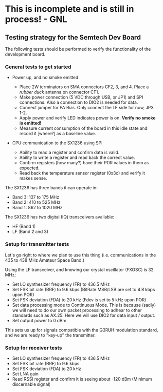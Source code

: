 # This is incomplete and is still in process! - GNL

## Testing strategy for the Semtech Dev Board

The following tests should be performed to verify the functionality of the development board.

### General tests to get started

* Power up, and no smoke emitted
  * Place 2W terminators on SMA connectors CF2, 3, and 4. Place a *rubber duck* antenna on connector CF1.
  * Make power connection (5 VDC through USB, or JP1) and SPI connections. Also a connection to DIO2 is needed for data.
  * Connect jumper for PA Bias. Only connect the LF side for now, JP3 1-2.
  * Apply power and verify LED indicates power is on. **Verify no smoke is emitted!**
  * Measure current consumption of the board in this idle state and record it [where?] as a baseline value.

* CPU communication to the SX1236 using SPI
  * Ability to read a register and confirm data is valid.
  * Ability to write a register and read back the correct value.
  * Confirm registers (how many?) have their POR values in them as expected.
  * Read back the temperature sensor register (0x3c) and verify it makes sense.

The SX1236 has three bands it can operate in:
- Band 3:  137 to 175 MHz
- Band 2:  410 to 525 MHz
- Band 1:  862 to 1020 MHz

The SX1236 has two digital (IQ) transceivers available:
- HF (Band 1)
- LF (Band 2 and 3)


### Setup for transmitter tests

Let's go right to where we plan to use this thing (i.e. communications in the 435 to 438 MHz Amateur Space Band.)

Using the LF transceiver, and knowing our crystal oscillator (FXOSC) is 32 MHz;

* Set LO synthesizer frequency (FR) to 436.5 MHz
* Set FSK bit rate (BRF) to 9.6 kbps (BitRate MSB/LSB are set to 4.8 kbps upon POR)
* Set FSK deviation (FDA) to 20 kHz (Fdev is set to 5 kHz upon POR)
* Set data processing mode to Continuous Mode. This is because (sadly) we will need to do our own packet processing to adhear
  to other standards such as AX.25. Here we will use DIO2 for data input / output.
* Set output power to 0 dBm

This sets us up for signals compatible with the G3RUH modulation standard, and we are ready to "key-up" the transmitter.


### Setup for receiver tests

* Set LO synthesizer frequency (FR) to 436.5 MHz
* Set FSK bit rate (BRF) to 9.6 kbps
* Set FSK deviation (FDA) to 20 kHz
* Set LNA gain
* Read RSSI register and confirm it is seeing about -120 dBm (Minimum discernable signal)

